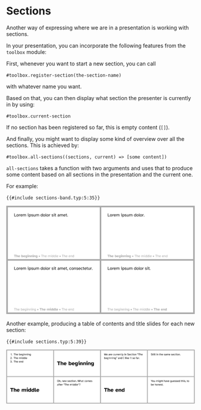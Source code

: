 # Sections
Another way of expressing where we are in a presentation is working with sections.

In your presentation, you can incorporate the following features from the
`toolbox` module:

First, whenever you want to start a new section, you can call
```typ
#toolbox.register-section(the-section-name)
```
with whatever name you want.

Based on that, you can then display what section the presenter is currently in
by using:
```typ
#toolbox.current-section
```
If no section has been registered so far, this is empty content (`[]`).

And finally, you might want to display some kind of overview over all the
sections.
This is achieved by:
```typ
#toolbox.all-sections((sections, current) => [some content])
```
`all-sections` takes a function with two arguments and uses that to produce
some content based on all sections in the presentation and the current one.

For example:
```typ
{{#include sections-band.typ:5:35}}
```
![sections-band](sections-band.png)


Another example, producing a table of contents and title slides for each new
section:
```typ
{{#include sections.typ:5:39}}
```
![sections](sections.png)
